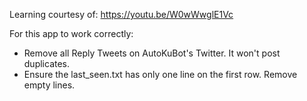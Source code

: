 Learning courtesy of: https://youtu.be/W0wWwglE1Vc

For this app to work correctly:
- Remove all Reply Tweets on AutoKuBot's Twitter.  It won't post duplicates.
- Ensure the last_seen.txt has only one line on the first row.  Remove empty lines.